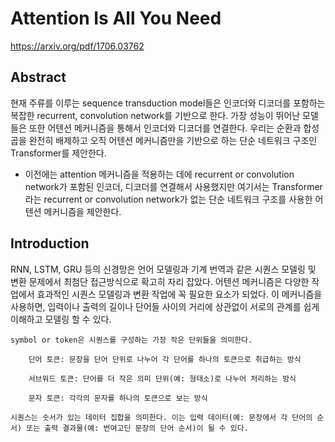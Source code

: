 # Attention Is All You Need

<https://arxiv.org/pdf/1706.03762>

## Abstract

현재 주류를 이루는 sequence transduction model들은 인코더와 디코더를 포함하는 복잡한 recurrent, convolution network를 기반으로 한다.
가장 성능이 뛰어난 모델들은 또한 어텐션 메커니즘을 통해서 인코더와 디코더를 연결한다.
우리는 순환과 합성곱을 완전히 배제하고 오직 어텐션 메커니즘만을 기반으로 하는 단순 네트워크 구조인 Transformer를 제안한다.

- 이전에는 attention 메커니즘을 적용하는 데에 recurrent or convolution network가 포함된 인코더, 디코더를 연결해서 사용했지만 여기서는 Transformer라는 recurrent or convolution network가 없는 단순 네트워크 구조를 사용한 어텐션 메커니즘을 제안한다.

## Introduction

RNN, LSTM, GRU 등의 신경망은 언어 모델링과 기계 번역과 같은 시퀀스 모델링 및 변환 문제에서 최첨단 접근방식으로 확고히 자리 잡았다.
어텐션 메커니즘은 다양한 작업에서 효과적인 시퀀스 모델링과 변환 작업에 꼭 필요한 요소가 되었다. 이 메커니즘을 사용하면, 입력이나 출력의 길이나 단어들 사이의 거리에 상관없이 서로의 관계를 쉽게 이해하고 모델링 할 수 있다.

```
symbol or token은 시퀀스를 구성하는 가장 작은 단위들을 의미한다.

    단어 토큰: 문장을 단어 단위로 나누어 각 단어를 하나의 토큰으로 취급하는 방식

    서브워드 토큰: 단어를 더 작은 의미 단위(예: 형태소)로 나누어 처리하는 방식

    문자 토큰: 각각의 문자를 하나의 토큰으로 보는 방식

시퀀스는 숫서가 있는 데이터 집합을 의미한다. 이는 입력 데이터(예: 문장에서 각 단어의 순서) 또는 출력 결과물(예: 번여고딘 문장의 단어 순서)이 될 수 있다.
```

